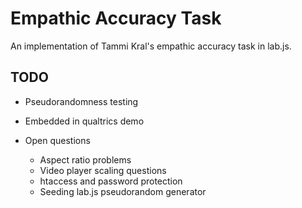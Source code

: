 # Empathic Accuracy Task

An implementation of Tammi Kral's empathic accuracy task in lab.js.

## TODO

- Pseudorandomness testing

- Embedded in qualtrics demo

- Open questions
  - Aspect ratio problems
  - Video player scaling questions
  - htaccess and password protection
  - Seeding lab.js pseudorandom generator
